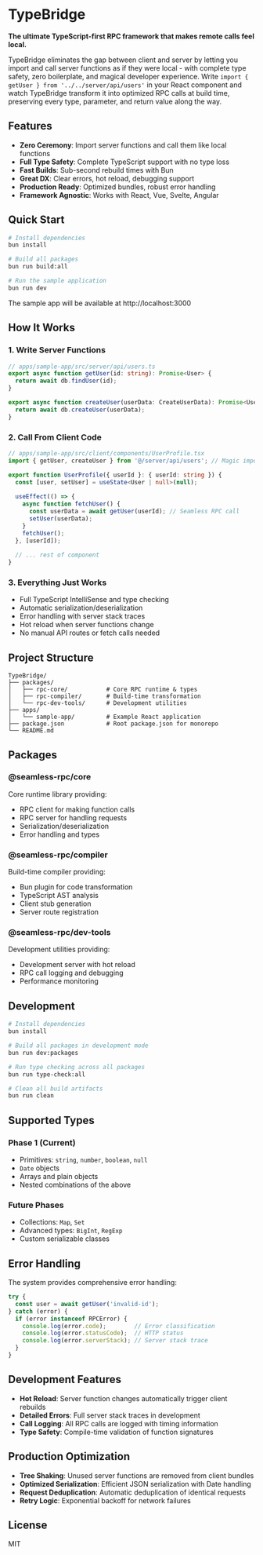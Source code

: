 # TypeBridge

**The ultimate TypeScript-first RPC framework that makes remote calls feel local.**

TypeBridge eliminates the gap between client and server by letting you import and call server functions as if they were local - with complete type safety, zero boilerplate, and magical developer experience. Write `import { getUser } from '../../server/api/users'` in your React component and watch TypeBridge transform it into optimized RPC calls at build time, preserving every type, parameter, and return value along the way.

## Features

- **Zero Ceremony**: Import server functions and call them like local functions
- **Full Type Safety**: Complete TypeScript support with no type loss
- **Fast Builds**: Sub-second rebuild times with Bun
- **Great DX**: Clear errors, hot reload, debugging support
- **Production Ready**: Optimized bundles, robust error handling
- **Framework Agnostic**: Works with React, Vue, Svelte, Angular

## Quick Start

```bash
# Install dependencies
bun install

# Build all packages
bun run build:all

# Run the sample application
bun run dev
```

The sample app will be available at http://localhost:3000

## How It Works

### 1. Write Server Functions

```typescript
// apps/sample-app/src/server/api/users.ts
export async function getUser(id: string): Promise<User> {
  return await db.findUser(id);
}

export async function createUser(userData: CreateUserData): Promise<User> {
  return await db.createUser(userData);
}
```

### 2. Call From Client Code

```typescript
// apps/sample-app/src/client/components/UserProfile.tsx
import { getUser, createUser } from '@/server/api/users'; // Magic import!

export function UserProfile({ userId }: { userId: string }) {
  const [user, setUser] = useState<User | null>(null);
  
  useEffect(() => {
    async function fetchUser() {
      const userData = await getUser(userId); // Seamless RPC call
      setUser(userData);
    }
    fetchUser();
  }, [userId]);
  
  // ... rest of component
}
```

### 3. Everything Just Works

- Full TypeScript IntelliSense and type checking
- Automatic serialization/deserialization
- Error handling with server stack traces
- Hot reload when server functions change
- No manual API routes or fetch calls needed

## Project Structure

```
TypeBridge/
├── packages/
│   ├── rpc-core/           # Core RPC runtime & types
│   ├── rpc-compiler/       # Build-time transformation
│   └── rpc-dev-tools/      # Development utilities
├── apps/
│   └── sample-app/         # Example React application
├── package.json            # Root package.json for monorepo
└── README.md
```

## Packages

### @seamless-rpc/core

Core runtime library providing:
- RPC client for making function calls
- RPC server for handling requests
- Serialization/deserialization
- Error handling and types

### @seamless-rpc/compiler

Build-time compiler providing:
- Bun plugin for code transformation
- TypeScript AST analysis
- Client stub generation
- Server route registration

### @seamless-rpc/dev-tools

Development utilities providing:
- Development server with hot reload
- RPC call logging and debugging
- Performance monitoring

## Development

```bash
# Install dependencies
bun install

# Build all packages in development mode
bun run dev:packages

# Run type checking across all packages
bun run type-check:all

# Clean all build artifacts
bun run clean
```

## Supported Types

### Phase 1 (Current)
- Primitives: `string`, `number`, `boolean`, `null`
- `Date` objects
- Arrays and plain objects
- Nested combinations of the above

### Future Phases
- Collections: `Map`, `Set`
- Advanced types: `BigInt`, `RegExp`
- Custom serializable classes

## Error Handling

The system provides comprehensive error handling:

```typescript
try {
  const user = await getUser('invalid-id');
} catch (error) {
  if (error instanceof RPCError) {
    console.log(error.code);        // Error classification
    console.log(error.statusCode);  // HTTP status
    console.log(error.serverStack); // Server stack trace
  }
}
```

## Development Features

- **Hot Reload**: Server function changes automatically trigger client rebuilds
- **Detailed Errors**: Full server stack traces in development
- **Call Logging**: All RPC calls are logged with timing information
- **Type Safety**: Compile-time validation of function signatures

## Production Optimization

- **Tree Shaking**: Unused server functions are removed from client bundles
- **Optimized Serialization**: Efficient JSON serialization with Date handling
- **Request Deduplication**: Automatic deduplication of identical requests
- **Retry Logic**: Exponential backoff for network failures

## License

MIT